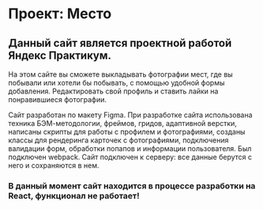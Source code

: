 # Проект: Место

## Данный сайт является проектной работой Яндекс Практикум.

На этом сайте вы сможете выкладывать фотографии мест, где вы побывали или хотели бы побывать, с помощью удобной формы добавления. Редактировать свой профиль и ставить лайки на понравившиеся фотографии.

Сайт разработан по макету Figma. При разработке сайта использована техника БЭМ-методологии, фреймов, гридов, адаптивной верстки, написаны скрипты для работы с профилем и фотографиями, созданы классы для рендеринга карточек с фотографиями, подключения валидации форм, обработки попапов и информации пользователя. Был подключен webpack.
Сайт подключен к серверу: все данные берутся с него и сохраняются в нем.

### В данный момент сайт находится в процессе разработки на React, функционал не работает!